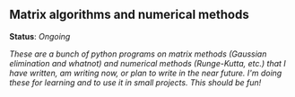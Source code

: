##  Matrix algorithms and numerical methods

**Status**: *Ongoing*

*These are a bunch of python programs on matrix methods (Gaussian elimination and whatnot) and numerical methods (Runge-Kutta, etc.) that I have written, am writing now, or plan to write in the near future. I'm doing these for learning and to use it in small projects. This should be fun!*   
